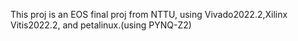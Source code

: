 This proj is an EOS final proj from NTTU, using Vivado2022.2,Xilinx Vitis2022.2, and petalinux.(using PYNQ-Z2)
